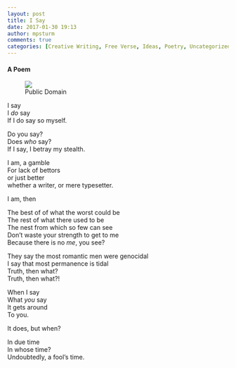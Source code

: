 ```yaml
---
layout: post
title: I Say
date: 2017-01-30 19:13
author: mpsturm
comments: true
categories: [Creative Writing, Free Verse, Ideas, Poetry, Uncategorized, Verse]
---
```



<h4>A Poem</h4>
<figure class="wp-caption">

<img src="https://mikesturmblog.files.wordpress.com/2017/01/585cf-1rgdpqsybk7shzjryavuotq.jpeg">

<figcaption class="wp-caption-text">Public Domain</figcaption></figure><p>I say<br>I <em>do</em> say<br>If I do say so myself.</p>
<p>Do you say?<br>Does <em>who</em> say?<br>If I say, I betray my stealth.</p>
<p>I am, a gamble<br>For lack of bettors<br>or just better<br>whether a writer, or mere typesetter.</p>
<p>I am, then</p>
<p>The best of of what the worst could be<br>The rest of what there used to be<br>The nest from which so few can see<br>Don’t waste your strength to get to me<br>Because there is no <em>me</em>, you see?</p>
<p>They say the most romantic men were genocidal<br>I say that most permanence is tidal<br>Truth, then what?<br>Truth, then what?!</p>
<p>When I say<br>What <em>you</em> say<br>It gets around<br>To you.</p>
<p>It does, but when?</p>
<p>In due time<br>In whose time?<br>Undoubtedly, a fool’s time.</p>

